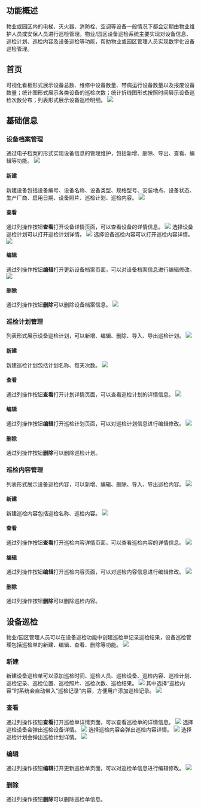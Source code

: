 
## 功能概述
物业或园区内的电梯、灭火器、消防栓、空调等设备一般情况下都会定期由物业维护人员或安保人员进行巡检管理。物业/园区设备巡检系统主要实现对设备信息、巡检计划、巡检内容及设备巡检等功能，帮助物业或园区管理人员实现数字化设备巡检管理。

## 首页
可视化看板形式展示设备总数、维修中设备数量、带病运行设备数量以及报废设备数量；统计图形式展示各类设备的巡检次数；统计折线图形式按照时间展示设备巡检次数分布；列表形式展示设备巡检明细。
![](https://qcloudimg.tencent-cloud.cn/raw/c5ce2ec5b3c483b9d513a8f5e0265bce.png)

## 基础信息
### 设备档案管理
通过电子档案的形式实现设备信息的管理维护，包括新增、删除、导出、查看、编辑等功能。
![](https://qcloudimg.tencent-cloud.cn/raw/12c8dbec60cd38829e29dec03962f041.png)

#### 新建
新建设备包括设备编号、设备名称、设备类型、规格型号、安装地点、设备状态、生产厂商、启用日期、设备照片、巡检计划、巡检内容。
![](https://qcloudimg.tencent-cloud.cn/raw/434160ebb06363f0f4a913f7c6f04c40.png)

#### 查看
通过列操作按钮**查看**打开设备详情页面，可以查看设备的详情信息。
![](https://qcloudimg.tencent-cloud.cn/raw/7f183ed977fb4c170edd48c577ec2f18.png)
选择设备巡检计划可以打开巡检计划详情。
![](https://qcloudimg.tencent-cloud.cn/raw/7413b6f3dc1a6fae439cdcc92f631cba.png)
选择设备巡检内容可以打开巡检内容详情。
![](https://qcloudimg.tencent-cloud.cn/raw/8e287d1d1179e583f6e6e67300e897b4.png)

#### 编辑
通过列操作按钮**编辑**打开更新设备档案页面，可以对设备档案信息进行编辑修改。
![](https://qcloudimg.tencent-cloud.cn/raw/438b65d2240543a8dc857bda284593d5.png)

#### 删除
通过列操作按钮**删除**可以删除设备档案信息。
![](https://qcloudimg.tencent-cloud.cn/raw/83dc53b7c5a712403d63889cf2ed0109.png)

### 巡检计划管理
列表形式展示设备巡检计划，可以新增、编辑、删除、导入、导出巡检计划。
![](https://qcloudimg.tencent-cloud.cn/raw/af76e361796778b8951a9f0c5c6651c4.png)

#### 新建
新建巡检计划包括计划名称、每天次数。
![](https://qcloudimg.tencent-cloud.cn/raw/0589ccb95ac3ca564c306fcf6688c8c6.png)

#### 查看
通过列操作按钮**查看**打开计划详情页面，可以查看巡检计划的详情信息。
![](https://qcloudimg.tencent-cloud.cn/raw/b248d25be12199804bbefa15637ee9c3.png)

#### 编辑
通过列操作按钮**编辑**打开巡检计划页面，可以对巡检计划信息进行编辑修改。
![](https://qcloudimg.tencent-cloud.cn/raw/a0342a164c30825b95a34048cb6193f4.png)

#### 删除
通过列操作按钮**删除**可以删除巡检计划。

### 巡检内容管理
列表形式展示设备巡检内容，可以新增、编辑、删除、导入、导出巡检内容。
![](https://qcloudimg.tencent-cloud.cn/raw/1094fe4adc43b966c2eb681dfe6a75c5.png)

#### 新建
新建巡检内容包括巡检名称、巡检内容。
![](https://qcloudimg.tencent-cloud.cn/raw/21192f919aa07ef86b2546b2da18fe20.png)

#### 查看
通过列操作按钮**查看**打开巡检内容详情页面，可以查看巡检内容的详情信息。
![](https://qcloudimg.tencent-cloud.cn/raw/35b7d9d1792ac939b8c7377680dd6d1a.png)

#### 编辑
通过列操作按钮**编辑**打开巡检内容页面，可以对巡检内容信息进行编辑修改。
![](https://qcloudimg.tencent-cloud.cn/raw/9658f5166c66f2d52aa3b6836359d40b.png)

#### 删除
通过列操作按钮**删除**可以删除巡检内容。

## 设备巡检
物业/园区管理人员可以在设备巡检功能中创建巡检单记录巡检结果，设备巡检管理包括巡检单的新建、编辑、查看、删除等功能。
![](https://qcloudimg.tencent-cloud.cn/raw/37021bd7dbd3fb075796ca4e26f8b19b.png)

### 新建
新建设备巡检单可以添加巡检时间、巡检人员、巡检设备、巡检内容、巡检计划、巡检记录、巡检位置、巡检照片、巡检次数、巡检结果。
![](https://qcloudimg.tencent-cloud.cn/raw/3f32d278bbed67f273108ce6943eaff8.png)
其中选择“巡检内容”时系统会自动带入“巡检记录”内容，方便用户添加巡检记录。
![](https://qcloudimg.tencent-cloud.cn/raw/9158b3940bf0287f9aef850e86c94d1c.png)

### 查看
通过列操作按钮**查看**打开巡检单详情页面，可以查看巡检单的详情信息。
![](https://qcloudimg.tencent-cloud.cn/raw/86936f6f36222dbdb65034f133182d56.png)
选择巡检设备会弹出巡检设备详情。
![](https://qcloudimg.tencent-cloud.cn/raw/758a8005c9d5e0dfc5617e768a7bfd76.png)
选择巡检内容会弹出巡检内容详情。
![](https://qcloudimg.tencent-cloud.cn/raw/c0d88d99ab9a13cd9e8954db3aa6652d.png)
选择巡检计划会弹出巡检计划详情。
![](https://qcloudimg.tencent-cloud.cn/raw/a21b42030d4fd340818080cc5f49e4c1.png)

### 编辑
通过列操作按钮**编辑**打开更新巡检单页面，可以对巡检单信息进行编辑修改。
![](https://qcloudimg.tencent-cloud.cn/raw/8bb5f4015cf8c0a5377974ed1e643e01.png)

### 删除
通过列操作按钮**删除**可以删除巡检单信息。

